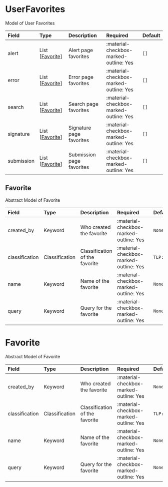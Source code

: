 [comment]: # (AUTOGENERATED MARKDOWN CONTENT. UPDATES TO ODM DOCUMENTATION SHOULD BE DONE THROUGH ASSEMBLYLINE-BASE REPO!)
# UserFavorites
Model of User Favorites

| Field | Type | Description | Required | Default |
| :--- | :--- | :--- | :--- | :--- |
| alert | List [[Favorite](/assemblyline4_docs/odm/models/user_favorites/#favorite)] | Alert page favorites | <div style="width:100px">:material-checkbox-marked-outline: Yes</div> | `[]` |
| error | List [[Favorite](/assemblyline4_docs/odm/models/user_favorites/#favorite)] | Error page favorites | <div style="width:100px">:material-checkbox-marked-outline: Yes</div> | `[]` |
| search | List [[Favorite](/assemblyline4_docs/odm/models/user_favorites/#favorite)] | Search page favorites | <div style="width:100px">:material-checkbox-marked-outline: Yes</div> | `[]` |
| signature | List [[Favorite](/assemblyline4_docs/odm/models/user_favorites/#favorite)] | Signature page favorites | <div style="width:100px">:material-checkbox-marked-outline: Yes</div> | `[]` |
| submission | List [[Favorite](/assemblyline4_docs/odm/models/user_favorites/#favorite)] | Submission page favorites | <div style="width:100px">:material-checkbox-marked-outline: Yes</div> | `[]` |


[comment]: # (AUTOGENERATED MARKDOWN CONTENT. UPDATES TO ODM DOCUMENTATION SHOULD BE DONE THROUGH ASSEMBLYLINE-BASE REPO!)
## Favorite
Abstract Model of Favorite

| Field | Type | Description | Required | Default |
| :--- | :--- | :--- | :--- | :--- |
| created_by | Keyword | Who created the favorite | <div style="width:100px">:material-checkbox-marked-outline: Yes</div> | `None` |
| classification | Classification | Classification of the favorite | <div style="width:100px">:material-checkbox-marked-outline: Yes</div> | `TLP:C` |
| name | Keyword | Name of the favorite | <div style="width:100px">:material-checkbox-marked-outline: Yes</div> | `None` |
| query | Keyword | Query for the favorite | <div style="width:100px">:material-checkbox-marked-outline: Yes</div> | `None` |




[comment]: # (AUTOGENERATED MARKDOWN CONTENT. UPDATES TO ODM DOCUMENTATION SHOULD BE DONE THROUGH ASSEMBLYLINE-BASE REPO!)
# Favorite
Abstract Model of Favorite

| Field | Type | Description | Required | Default |
| :--- | :--- | :--- | :--- | :--- |
| created_by | Keyword | Who created the favorite | <div style="width:100px">:material-checkbox-marked-outline: Yes</div> | `None` |
| classification | Classification | Classification of the favorite | <div style="width:100px">:material-checkbox-marked-outline: Yes</div> | `TLP:C` |
| name | Keyword | Name of the favorite | <div style="width:100px">:material-checkbox-marked-outline: Yes</div> | `None` |
| query | Keyword | Query for the favorite | <div style="width:100px">:material-checkbox-marked-outline: Yes</div> | `None` |


